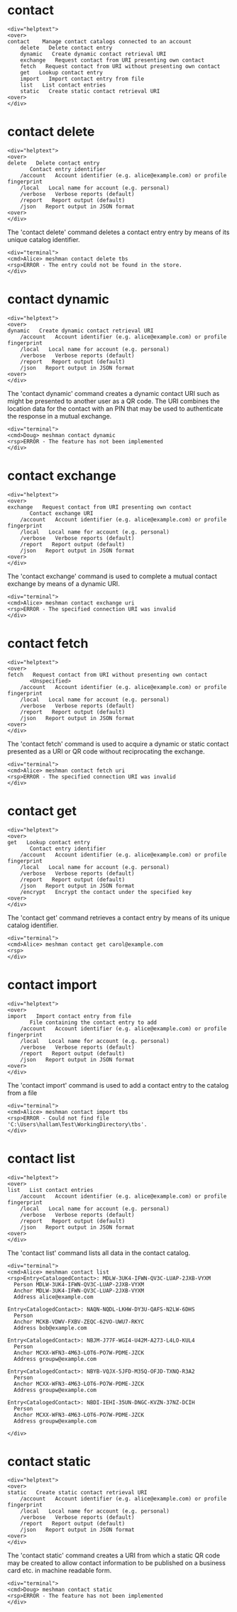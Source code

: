 

# contact

~~~~
<div="helptext">
<over>
contact    Manage contact catalogs connected to an account
    delete   Delete contact entry
    dynamic   Create dynamic contact retrieval URI
    exchange   Request contact from URI presenting own contact
    fetch   Request contact from URI without presenting own contact
    get   Lookup contact entry
    import   Import contact entry from file
    list   List contact entries
    static   Create static contact retrieval URI
<over>
</div>
~~~~

# contact delete

~~~~
<div="helptext">
<over>
delete   Delete contact entry
       Contact entry identifier
    /account   Account identifier (e.g. alice@example.com) or profile fingerprint
    /local   Local name for account (e.g. personal)
    /verbose   Verbose reports (default)
    /report   Report output (default)
    /json   Report output in JSON format
<over>
</div>
~~~~

The 'contact delete' command deletes a contact entry entry by means of 
its unique catalog identifier.


~~~~
<div="terminal">
<cmd>Alice> meshman contact delete tbs
<rsp>ERROR - The entry could not be found in the store.
</div>
~~~~



# contact dynamic

~~~~
<div="helptext">
<over>
dynamic   Create dynamic contact retrieval URI
    /account   Account identifier (e.g. alice@example.com) or profile fingerprint
    /local   Local name for account (e.g. personal)
    /verbose   Verbose reports (default)
    /report   Report output (default)
    /json   Report output in JSON format
<over>
</div>
~~~~

The 'contact dynamic' command creates a dynamic contact URI such as
might be presented to another user as a QR code. The URI combines the
location data for the contact with an PIN that may
be used to authenticate the response in a mutual exchange.



~~~~
<div="terminal">
<cmd>Doug> meshman contact dynamic 
<rsp>ERROR - The feature has not been implemented
</div>
~~~~



# contact exchange

~~~~
<div="helptext">
<over>
exchange   Request contact from URI presenting own contact
       Contact exchange URI
    /account   Account identifier (e.g. alice@example.com) or profile fingerprint
    /local   Local name for account (e.g. personal)
    /verbose   Verbose reports (default)
    /report   Report output (default)
    /json   Report output in JSON format
<over>
</div>
~~~~

The 'contact exchange' command is used to complete a mutual contact exchange
by means of a dynamic URI.


~~~~
<div="terminal">
<cmd>Alice> meshman contact exchange uri
<rsp>ERROR - The specified connection URI was invalid
</div>
~~~~




# contact fetch

~~~~
<div="helptext">
<over>
fetch   Request contact from URI without presenting own contact
       <Unspecified>
    /account   Account identifier (e.g. alice@example.com) or profile fingerprint
    /local   Local name for account (e.g. personal)
    /verbose   Verbose reports (default)
    /report   Report output (default)
    /json   Report output in JSON format
<over>
</div>
~~~~

The 'contact fetch' command is used to acquire a dynamic or static contact
presented as a URI or QR code without reciprocating the exchange.


~~~~
<div="terminal">
<cmd>Alice> meshman contact fetch uri
<rsp>ERROR - The specified connection URI was invalid
</div>
~~~~



# contact get

~~~~
<div="helptext">
<over>
get   Lookup contact entry
       Contact entry identifier
    /account   Account identifier (e.g. alice@example.com) or profile fingerprint
    /local   Local name for account (e.g. personal)
    /verbose   Verbose reports (default)
    /report   Report output (default)
    /json   Report output in JSON format
    /encrypt   Encrypt the contact under the specified key
<over>
</div>
~~~~

The 'contact get' command retrieves a contact entry by means of its 
unique catalog identifier.


~~~~
<div="terminal">
<cmd>Alice> meshman contact get carol@example.com
<rsp>
</div>
~~~~



# contact import

~~~~
<div="helptext">
<over>
import   Import contact entry from file
       File containing the contact entry to add
    /account   Account identifier (e.g. alice@example.com) or profile fingerprint
    /local   Local name for account (e.g. personal)
    /verbose   Verbose reports (default)
    /report   Report output (default)
    /json   Report output in JSON format
<over>
</div>
~~~~

The 'contact import' command is used to add a contact entry to the catalog
from a file


~~~~
<div="terminal">
<cmd>Alice> meshman contact import tbs
<rsp>ERROR - Could not find file 'C:\Users\hallam\Test\WorkingDirectory\tbs'.
</div>
~~~~



# contact list

~~~~
<div="helptext">
<over>
list   List contact entries
    /account   Account identifier (e.g. alice@example.com) or profile fingerprint
    /local   Local name for account (e.g. personal)
    /verbose   Verbose reports (default)
    /report   Report output (default)
    /json   Report output in JSON format
<over>
</div>
~~~~

The 'contact list' command lists all data in the contact catalog.


~~~~
<div="terminal">
<cmd>Alice> meshman contact list
<rsp>Entry<CatalogedContact>: MDLW-3UK4-IFWN-QV3C-LUAP-2JXB-VYXM
  Person MDLW-3UK4-IFWN-QV3C-LUAP-2JXB-VYXM
  Anchor MDLW-3UK4-IFWN-QV3C-LUAP-2JXB-VYXM
  Address alice@example.com

Entry<CatalogedContact>: NAQN-NQDL-LKHW-DY3U-QAFS-N2LW-6DHS
  Person 
  Anchor MCKB-VDWV-FXBV-ZEQC-62VO-UWU7-RKYC
  Address bob@example.com

Entry<CatalogedContact>: NBJM-J77F-WGI4-U42M-A273-L4LO-KUL4
  Person 
  Anchor MCXX-WFN3-4M63-LOT6-PO7W-PDME-JZCK
  Address groupw@example.com

Entry<CatalogedContact>: NBYB-VQJX-5JFD-M35Q-OFJD-TXNQ-R3A2
  Person 
  Anchor MCXX-WFN3-4M63-LOT6-PO7W-PDME-JZCK
  Address groupw@example.com

Entry<CatalogedContact>: NBDI-IEHI-35UN-DNGC-KVZN-37NZ-DCIH
  Person 
  Anchor MCXX-WFN3-4M63-LOT6-PO7W-PDME-JZCK
  Address groupw@example.com

</div>
~~~~




# contact static

~~~~
<div="helptext">
<over>
static   Create static contact retrieval URI
    /account   Account identifier (e.g. alice@example.com) or profile fingerprint
    /local   Local name for account (e.g. personal)
    /verbose   Verbose reports (default)
    /report   Report output (default)
    /json   Report output in JSON format
<over>
</div>
~~~~

The 'contact static' command creates a URI from which a static QR code may be created
to allow contact information to be published on a business card etc. in machine
readable form.

~~~~
<div="terminal">
<cmd>Doug> meshman contact static 
<rsp>ERROR - The feature has not been implemented
</div>
~~~~



